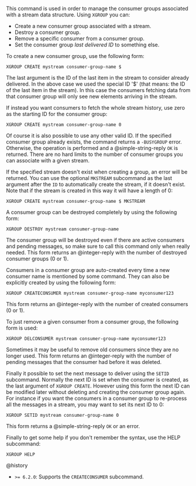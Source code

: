 This command is used in order to manage the consumer groups associated with a
stream data structure. Using `XGROUP` you can:

- Create a new consumer group associated with a stream.
- Destroy a consumer group.
- Remove a specific consumer from a consumer group.
- Set the consumer group _last delivered ID_ to something else.

To create a new consumer group, use the following form:

    XGROUP CREATE mystream consumer-group-name $

The last argument is the ID of the last item in the stream to consider already
delivered. In the above case we used the special ID '$' (that means: the ID of
the last item in the stream). In this case the consumers fetching data from that
consumer group will only see new elements arriving in the stream.

If instead you want consumers to fetch the whole stream history, use zero as the
starting ID for the consumer group:

    XGROUP CREATE mystream consumer-group-name 0

Of course it is also possible to use any other valid ID. If the specified
consumer group already exists, the command returns a `-BUSYGROUP` error.
Otherwise, the operation is performed and a @simple-string-reply `OK` is
returned. There are no hard limits to the number of consumer groups you can
associate with a given stream.

If the specified stream doesn't exist when creating a group, an error will be
returned. You can use the optional `MKSTREAM` subcommand as the last argument
after the `ID` to automatically create the stream, if it doesn't exist. Note
that if the stream is created in this way it will have a length of 0:

    XGROUP CREATE mystream consumer-group-name $ MKSTREAM

A consumer group can be destroyed completely by using the following form:

    XGROUP DESTROY mystream consumer-group-name

The consumer group will be destroyed even if there are active consumers and
pending messages, so make sure to call this command only when really needed.
This form returns an @integer-reply with the number of destroyed consumer groups
(0 or 1).

Consumers in a consumer group are auto-created every time a new consumer name is
mentioned by some command. They can also be explicitly created by using the
following form:

    XGROUP CREATECONSUMER mystream consumer-group-name myconsumer123

This form returns an @integer-reply with the number of created consumers (0 or
1).

To just remove a given consumer from a consumer group, the following form is
used:

    XGROUP DELCONSUMER mystream consumer-group-name myconsumer123

Sometimes it may be useful to remove old consumers since they are no longer
used. This form returns an @integer-reply with the number of pending messages
that the consumer had before it was deleted.

Finally it possible to set the next message to deliver using the `SETID`
subcommand. Normally the next ID is set when the consumer is created, as the
last argument of `XGROUP CREATE`. However using this form the next ID can be
modified later without deleting and creating the consumer group again. For
instance if you want the consumers in a consumer group to re-process all the
messages in a stream, you may want to set its next ID to 0:

    XGROUP SETID mystream consumer-group-name 0

This form returns a @simple-string-reply `OK` or an error.

Finally to get some help if you don't remember the syntax, use the HELP
subcommand:

    XGROUP HELP

@history

- `>= 6.2.0`: Supports the `CREATECONSUMER` subcommand.
